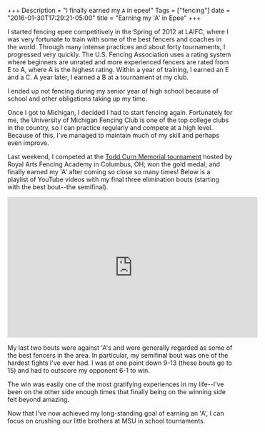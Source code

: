 +++
Description = "I finally earned my `A` in epee!"
Tags = ["fencing"]
date = "2016-01-30T17:29:21-05:00"
title = "Earning my 'A' in Epee"
+++

I started fencing epee competitively in the Spring of 2012 at LAIFC, where I was very fortunate to train with some of the best fencers and coaches in the world.
Through many intense practices and about forty tournaments, I progressed very quickly.
The U.S. Fencing Association uses a rating system where beginners are unrated and more experienced fencers are rated from E to A, where A is the highest rating.
Within a year of training, I earned an E and a C.
A year later, I earned a B at a tournament at my club.

I ended up not fencing during my senior year of high school because of school and other obligations taking up my time.

Once I got to Michigan, I decided I had to start fencing again.
Fortunately for me, the University of Michigan Fencing Club is one of the top college clubs in the country, so I can practice regularly and compete at a high level.
Because of this, I've managed to maintain much of my skill and perhaps even improve.

Last weekend, I competed at the [Todd Curn Memorial tournament](https://askfred.net/Results/results.php?tournament_id=30100) hosted by Royal Arts Fencing Academy in Columbus, OH; won the gold medal; and finally earned my 'A' after coming so close so many times! Below is a playlist of YouTube videos with my final three elimination bouts (starting with the best bout--the semifinal).

<iframe width="560" height="315" src="https://www.youtube-nocookie.com/embed/X6ZHHLDck30?list=PLwfXW8DKOrg1cLm2BXwatRqPhEH5_jcGH" frameborder="0" allowfullscreen></iframe>

My last two bouts were against 'A's and were generally regarded as some of the best fencers in the area.
In particular, my semifinal bout was one of the hardest fights I've ever had.
I was at one point down 9-13 (these bouts go to 15) and had to outscore my opponent 6-1 to win.

The win was easily one of the most gratifying experiences in my life--I've been on the other side enough times that finally being on the winning side felt beyond amazing.

Now that I've now achieved my long-standing goal of earning an 'A', I can focus on crushing our little brothers at MSU in school tournaments.
